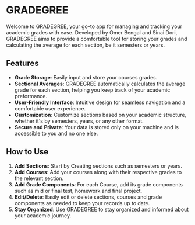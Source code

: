 # GRADEGREE

Welcome to GRADEGREE, your go-to app for managing and tracking your academic grades with ease. Developed by Omer Bengal and Sinai Dori, GRADEGREE aims to provide a comfortable tool for storing your grades and calculating the average for each section, be it semesters or years.

## Features

- **Grade Storage**: Easily input and store your courses grades.
- **Sectional Averages**: GRADEGREE automatically calculates the average grade for each section, helping you keep track of your academic preformance.
- **User-Friendly Interface**: Intuitive design for seamless navigation and a comfortable user experience.
- **Customization**: Customize sections based on your academic structure, whether it's by semesters, years, or any other format.
- **Secure and Private**: Your data is stored only on your machine and is accessible to you and no one else.

## How to Use
1. **Add Sections**: Start by Creating sections such as semesters or years. 
2. **Add Courses**: Add your courses along with their respective grades to the relevant section.
3. **Add Grade Components**: For each Course, add its grade components such as mid or final test, homework and final project. 
4. **Edit/Delete**: Easily edit or delete sections, courses and grade components as needed to keep your records up to date.
5. **Stay Organized**: Use GRADEGREE to stay organized and informed about your academic journey.
